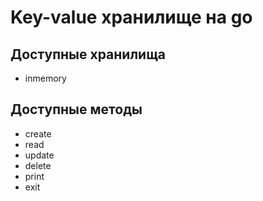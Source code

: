 # Key-value хранилище на go

## Доступные хранилища
- inmemory

## Доступные методы
- create
- read
- update
- delete
- print
- exit